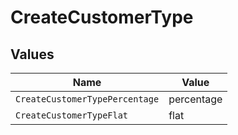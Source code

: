# CreateCustomerType


## Values

| Name                           | Value                          |
| ------------------------------ | ------------------------------ |
| `CreateCustomerTypePercentage` | percentage                     |
| `CreateCustomerTypeFlat`       | flat                           |
